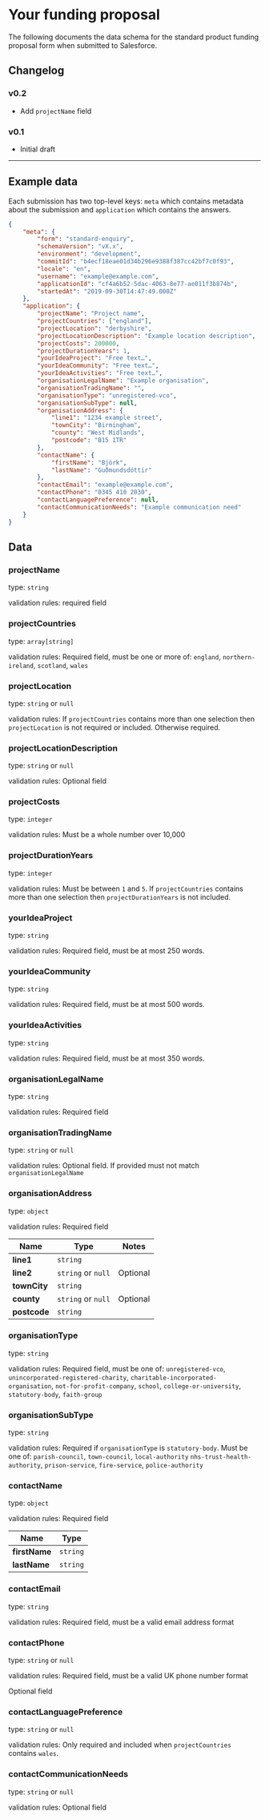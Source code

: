 # Your funding proposal

The following documents the data schema for the standard product funding proposal form when submitted to Salesforce.

## Changelog

### v0.2

- Add `projectName` field

### v0.1

- Initial draft

---

## Example data

Each submission has two top-level keys: `meta` which contains metadata about the submission and `application` which contains the answers.

```json
{
    "meta": {
        "form": "standard-enquiry",
        "schemaVersion": "vX.x",
        "environment": "development",
        "commitId": "b4ecf18eae01d34b296e9388f387cc42bf7c0f93",
        "locale": "en",
        "username": "example@example.com",
        "applicationId": "cf4a6b52-5dac-4063-8e77-ae011f3b874b",
        "startedAt": "2019-09-30T14:47:49.000Z"
    },
    "application": {
        "projectName": "Project name",
        "projectCountries": ["england"],
        "projectLocation": "derbyshire",
        "projectLocationDescription": "Example location description",
        "projectCosts": 200000,
        "projectDurationYears": 1,
        "yourIdeaProject": "Free text…",
        "yourIdeaCommunity": "Free text…",
        "yourIdeaActivities": "Free text…",
        "organisationLegalName": "Example organisation",
        "organisationTradingName": "",
        "organisationType": "unregistered-vco",
        "organisationSubType": null,
        "organisationAddress": {
            "line1": "1234 example street",
            "townCity": "Birmingham",
            "county": "West Midlands",
            "postcode": "B15 1TR"
        },
        "contactName": {
            "firstName": "Björk",
            "lastName": "Guðmundsdóttir"
        },
        "contactEmail": "example@example.com",
        "contactPhone": "0345 410 2030",
        "contactLanguagePreference": null,
        "contactCommunicationNeeds": "Example communication need"
    }
}
```

## Data

### projectName

type: `string`

validation rules: required field

### projectCountries

type: `array[string]`

validation rules: Required field, must be one or more of: `england`, `northern-ireland`, `scotland`, `wales`

### projectLocation

type: `string` or `null`

validation rules: If `projectCountries` contains more than one selection then `projectLocation` is not required or included. Otherwise required.

### projectLocationDescription

type: `string` or `null`

validation rules: Optional field

### projectCosts

type: `integer`

validation rules: Must be a whole number over 10,000

### projectDurationYears

type: `integer`

validation rules: Must be between `1` and `5`. If `projectCountries` contains more than one selection then `projectDurationYears` is not included.

### yourIdeaProject

type: `string`

validation rules: Required field, must be at most 250 words.

### yourIdeaCommunity

type: `string`

validation rules: Required field, must be at most 500 words.

### yourIdeaActivities

type: `string`

validation rules: Required field, must be at most 350 words.

### organisationLegalName

type: `string`

validation rules: Required field

### organisationTradingName

type: `string` or `null`

validation rules: Optional field. If provided must not match `organisationLegalName`

### organisationAddress

type: `object`

validation rules: Required field

| Name         | Type               | Notes    |
| ------------ | ------------------ | -------- |
| **line1**    | `string`           |          |
| **line2**    | `string` or `null` | Optional |
| **townCity** | `string`           |          |
| **county**   | `string` or `null` | Optional |
| **postcode** | `string`           |          |

### organisationType

type: `string`

validation rules: Required field, must be one of: `unregistered-vco`, `unincorporated-registered-charity`, `charitable-incorporated-organisation`, `not-for-profit-company`, `school`, `college-or-university`, `statutory-body`, `faith-group`

### organisationSubType

type: `string`

validation rules: Required if `organisationType` is `statutory-body`. Must be one of: `parish-council`, `town-council`, `local-authority`
`nhs-trust-health-authority`, `prison-service`, `fire-service`, `police-authority`

### contactName

type: `object`

validation rules: Required field

| Name          | Type     |
| ------------- | -------- |
| **firstName** | `string` |
| **lastName**  | `string` |

### contactEmail

type: `string`

validation rules: Required field, must be a valid email address format

### contactPhone

type: `string` or `null`

validation rules: Required field, must be a valid UK phone number format

Optional field

### contactLanguagePreference

type: `string` or `null`

validation rules: Only required and included when `projectCountries` contains `wales`.

### contactCommunicationNeeds

type: `string` or `null`

validation rules: Optional field
